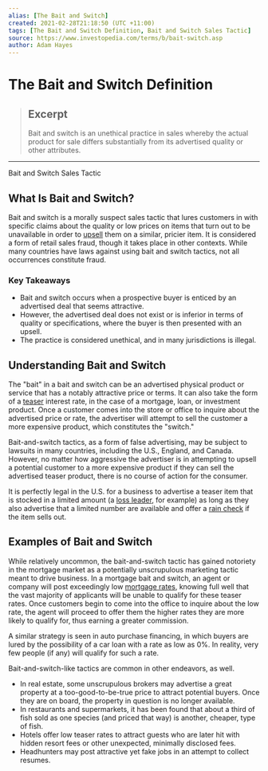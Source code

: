 ```yaml
---
alias: [The Bait and Switch]
created: 2021-02-28T21:18:50 (UTC +11:00)
tags: [The Bait and Switch Definition, Bait and Switch Sales Tactic]
source: https://www.investopedia.com/terms/b/bait-switch.asp
author: Adam Hayes
---
```


# The Bait and Switch Definition

> ## Excerpt
> Bait and switch is an unethical practice in sales whereby the actual product for sale differs substantially from its advertised quality or other attributes.

---

Bait and Switch Sales Tactic
## What Is Bait and Switch?

Bait and switch is a morally suspect sales tactic that lures customers in with specific claims about the quality or low prices on items that turn out to be unavailable in order to [upsell](https://www.investopedia.com/terms/s/suggestive-selling.asp) them on a similar, pricier item. It is considered a form of retail sales fraud, though it takes place in other contexts. While many countries have laws against using bait and switch tactics, not all occurrences constitute fraud.

### Key Takeaways

-   Bait and switch occurs when a prospective buyer is enticed by an advertised deal that seems attractive.
-   However, the advertised deal does not exist or is inferior in terms of quality or specifications, where the buyer is then presented with an upsell.
-   The practice is considered unethical, and in many jurisdictions is illegal.

## Understanding Bait and Switch

The "bait" in a bait and switch can be an advertised physical product or service that has a notably attractive price or terms. It can also take the form of a [teaser](https://www.investopedia.com/terms/t/teaserrate.asp) interest rate, in the case of a mortgage, loan, or investment product. Once a customer comes into the store or office to inquire about the advertised price or rate, the advertiser will attempt to sell the customer a more expensive product, which constitutes the "switch."

Bait-and-switch tactics, as a form of false advertising, may be subject to lawsuits in many countries, including the U.S., England, and Canada. However, no matter how aggressive the advertiser is in attempting to upsell a potential customer to a more expensive product if they can sell the advertised teaser product, there is no course of action for the consumer.

It is perfectly legal in the U.S. for a business to advertise a teaser item that is stocked in a limited amount (a [loss leader](https://www.investopedia.com/terms/l/lossleader.asp), for example) as long as they also advertise that a limited number are available and offer a [rain check](https://www.investopedia.com/terms/r/raincheck.asp) if the item sells out.

## Examples of Bait and Switch

While relatively uncommon, the bait-and-switch tactic has gained notoriety in the mortgage market as a potentially unscrupulous marketing tactic meant to drive business. In a mortgage bait and switch, an agent or company will post exceedingly low [mortgage rates](https://www.investopedia.com/terms/m/mortgage-rate.asp), knowing full well that the vast majority of applicants will be unable to qualify for these teaser rates. Once customers begin to come into the office to inquire about the low rate, the agent will proceed to offer them the higher rates they are more likely to qualify for, thus earning a greater commission.

A similar strategy is seen in auto purchase financing, in which buyers are lured by the possibility of a car loan with a rate as low as 0%. In reality, very few people (if any) will qualify for such a rate.

Bait-and-switch-like tactics are common in other endeavors, as well.

-   In real estate, some unscrupulous brokers may advertise a great property at a too-good-to-be-true price to attract potential buyers. Once they are on board, the property in question is no longer available.
-   In restaurants and supermarkets, it has been found that about a third of fish sold as one species (and priced that way) is another, cheaper, type of fish.
-   Hotels offer low teaser rates to attract guests who are later hit with hidden resort fees or other unexpected, minimally disclosed fees.
-   Headhunters may post attractive yet fake jobs in an attempt to collect resumes.
